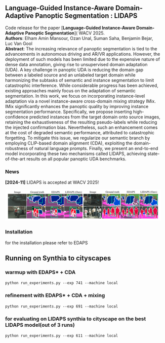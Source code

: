 
## Language-Guided Instance-Aware Domain-Adaptive Panoptic Segmentation : LIDAPS
Code release for the paper [**Language-Guided Instance-Aware Domain-Adaptive Panoptic Segmentation**]( WACV 2025. <br>
**Authors**: Elham Amin Mansour, Ozan Unal, Suman Saha, Benjamin Bejar, Luc Van Gool <br>
**Abstract**: The increasing relevance of panoptic segmentation is tied to the advancements in autonomous driving and AR/VR applications. However, the deployment of such models has been limited due to the expensive nature of dense data annotation, giving rise to unsupervised domain adaptation (UDA). A key challenge in panoptic UDA is reducing the domain gap between a labeled source and an unlabeled target domain while harmonizing the subtasks of semantic and instance segmentation to limit catastrophic interference. While considerable progress has been achieved, existing approaches mainly focus on the adaptation of semantic segmentation. In this work, we focus on incorporating instance-level adaptation via a novel instance-aware cross-domain mixing strategy IMix. IMix significantly enhances the panoptic quality by improving instance segmentation performance. Specifically, we propose inserting high-confidence predicted instances from the target domain onto source images, retaining the exhaustiveness of the resulting pseudo-labels while reducing the injected confirmation bias. Nevertheless, such an enhancement comes at the cost of degraded semantic performance, attributed to catastrophic forgetting. To mitigate this issue, we regularize our semantic branch by employing CLIP-based domain alignment (CDA), exploiting the domain-robustness of natural language prompts. Finally, we present an end-to-end model incorporating these two mechanisms called LIDAPS, achieving state-of-the-art results on all popular panoptic UDA benchmarks.

### News
**\[2024-11\]** LIDAPS is accepted at WACV 2025! <br>

![benchmark](doc/screenshot.png)

### Installation
for the installation please refer to EDAPS

## Running on Synthia to cityscapes
### warmup with EDAPS* + CDA 
```shell
python run_experiments.py --exp 741 --machine local
```
### refinement with EDAPS* + CDA + mixing
```shell
python run_experiments.py --exp 691 --machine local
```

### for evaluating on LIDAPS synthia to cityscape on the best LIDAPS model(out of 3 runs)
```shell
python run_experiments.py --exp 611 --machine local
```
